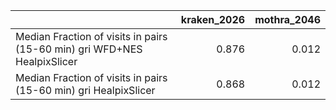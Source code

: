 |                                                                          |   kraken_2026 |   mothra_2046 |
|:-------------------------------------------------------------------------|--------------:|--------------:|
| Median Fraction of visits in pairs (15-60 min) gri WFD+NES HealpixSlicer |         0.876 |         0.012 |
| Median Fraction of visits in pairs (15-60 min) gri HealpixSlicer         |         0.868 |         0.012 |
